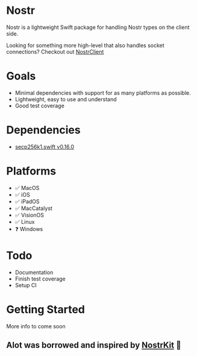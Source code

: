 # Nostr
Nostr is a lightweight Swift package for handling Nostr types on the client side.

Looking for something more high-level that also handles socket connections? Checkout out [NostrClient](https://github.com/Galaxoid-Labs/NostrClient.swift)

# Goals
- Minimal dependencies with support for as many platforms as possible.
- Lightweight, easy to use and understand
- Good test coverage

# Dependencies
- [secp256k1.swift v0.16.0](https://github.com/GigaBitcoin/secp256k1.swift)

# Platforms
- ✅ MacOS
- ✅ iOS
- ✅ iPadOS
- ✅ MacCatalyst
- ✅ VisionOS
- ✅ Linux
- ❓ Windows

# Todo
- Documentation
- Finish test coverage
- Setup CI

# Getting Started
More info to come soon

## Alot was borrowed and inspired by [NostrKit](https://github.com/cnixbtc/NostrKit) 🙏
